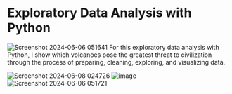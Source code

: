 # Exploratory Data Analysis with Python
![Screenshot 2024-06-06 051641](https://github.com/Matteo2979/Volcano-Analysis/assets/105907530/6147f29b-681d-48ff-a019-329a0e376f20)
    For this exploratory data analysis with Python, 
    I show which volcanoes pose the greatest threat
    to civilization through the process of preparing,
    cleaning, exploring, and visualizing data. 

![Screenshot 2024-06-08 024726](https://github.com/Matteo2979/Volcano-Analysis/assets/105907530/53e45879-6be1-4706-bcba-29ba6102c329)
![image](https://github.com/Matteo2979/Volcano-Analysis/assets/105907530/f7ba62e1-677a-4010-9c26-672ec7dc9626)
![Screenshot 2024-06-06 051721](https://github.com/Matteo2979/Volcano-Analysis/assets/105907530/d4ad986e-80a3-44b1-af89-92d3505c3a33)
